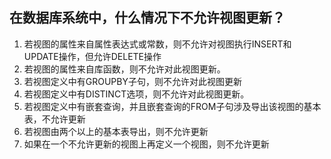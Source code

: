 ## 在数据库系统中，什么情况下不允许视图更新？

1. 若视图的属性来自属性表达式或常数，则不允许对视图执行INSERT和UPDATE操作，但允许DELETE操作
2. 若视图的属性来自库函数，则不允许对此视图更新。
3. 若视图定义中有GROUPBY子句，则不允许对此视图更新
4. 若视图定义中有DISTINCT选项，则不允许对此视图更新。
5. 若视图定义中有嵌套查询，并且嵌套查询的FROM子句涉及导出该视图的基本表，不允许更新
6. 若视图由两个以上的基本表导出，则不允许更新
7. 如果在一个不允许更新的视图上再定义一个视图，则不允许更新